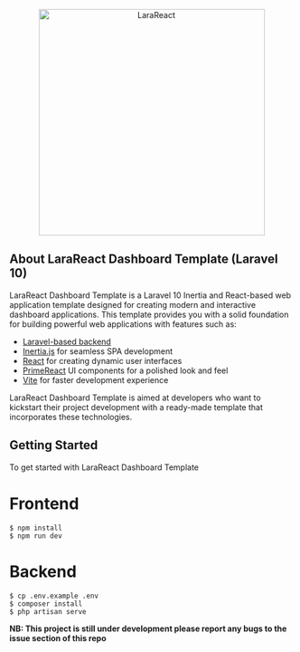 <p align="center">
  <a href="https://your-dashboard-website.com" target="_blank"><img src="https://drive.google.com/file/d/1QoqlcyEFtkE_-W1bpOB0rc1KTj5mq0_j/view?usp=sharing" width="400" alt="LaraReact"></a>
</p>

## About LaraReact Dashboard Template (Laravel 10)

LaraReact Dashboard Template is a Laravel 10 Inertia and React-based web application template designed for creating modern and interactive dashboard applications. This template provides you with a solid foundation for building powerful web applications with features such as:

- [Laravel-based backend](https://laravel.com)
- [Inertia.js](https://inertiajs.com) for seamless SPA development
- [React](https://reactjs.org) for creating dynamic user interfaces
- [PrimeReact](https://www.primefaces.org/primereact) UI components for a polished look and feel
- [Vite](https://vitejs.dev/) for faster development experience

LaraReact Dashboard Template is aimed at developers who want to kickstart their project development with a ready-made template that incorporates these technologies.

## Getting Started

To get started with LaraReact Dashboard Template


# Frontend
```shell
$ npm install
$ npm run dev
```

# Backend
```shell
$ cp .env.example .env
$ composer install
$ php artisan serve
```



**NB: This project is still under development please report any bugs to the issue section of this repo** 
